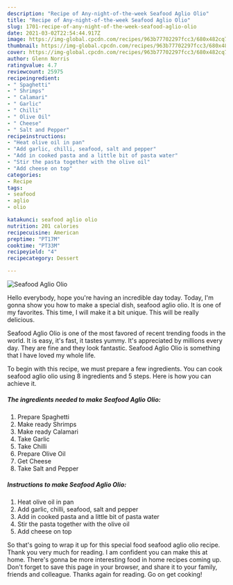 ```yaml
---
description: "Recipe of Any-night-of-the-week Seafood Aglio Olio"
title: "Recipe of Any-night-of-the-week Seafood Aglio Olio"
slug: 1701-recipe-of-any-night-of-the-week-seafood-aglio-olio
date: 2021-03-02T22:54:44.917Z
image: https://img-global.cpcdn.com/recipes/963b77702297fcc3/680x482cq70/seafood-aglio-olio-recipe-main-photo.jpg
thumbnail: https://img-global.cpcdn.com/recipes/963b77702297fcc3/680x482cq70/seafood-aglio-olio-recipe-main-photo.jpg
cover: https://img-global.cpcdn.com/recipes/963b77702297fcc3/680x482cq70/seafood-aglio-olio-recipe-main-photo.jpg
author: Glenn Norris
ratingvalue: 4.7
reviewcount: 25975
recipeingredient:
- " Spaghetti"
- " Shrimps"
- " Calamari"
- " Garlic"
- " Chilli"
- " Olive Oil"
- " Cheese"
- " Salt and Pepper"
recipeinstructions:
- "Heat olive oil in pan"
- "Add garlic, chilli, seafood, salt and pepper"
- "Add in cooked pasta and a little bit of pasta water"
- "Stir the pasta together with the olive oil"
- "Add cheese on top"
categories:
- Recipe
tags:
- seafood
- aglio
- olio

katakunci: seafood aglio olio 
nutrition: 201 calories
recipecuisine: American
preptime: "PT17M"
cooktime: "PT33M"
recipeyield: "4"
recipecategory: Dessert

---
```



![Seafood Aglio Olio](https://img-global.cpcdn.com/recipes/963b77702297fcc3/680x482cq70/seafood-aglio-olio-recipe-main-photo.jpg)

Hello everybody, hope you're having an incredible day today. Today, I'm gonna show you how to make a special dish, seafood aglio olio. It is one of my favorites. This time, I will make it a bit unique. This will be really delicious.

Seafood Aglio Olio is one of the most favored of recent trending foods in the world. It is easy, it's fast, it tastes yummy. It's appreciated by millions every day. They are fine and they look fantastic. Seafood Aglio Olio is something that I have loved my whole life.




To begin with this recipe, we must prepare a few ingredients. You can cook seafood aglio olio using 8 ingredients and 5 steps. Here is how you can achieve it.

<!--inarticleads1-->

##### The ingredients needed to make Seafood Aglio Olio:

1. Prepare  Spaghetti
1. Make ready  Shrimps
1. Make ready  Calamari
1. Take  Garlic
1. Take  Chilli
1. Prepare  Olive Oil
1. Get  Cheese
1. Take  Salt and Pepper




<!--inarticleads2-->

##### Instructions to make Seafood Aglio Olio:

1. Heat olive oil in pan
1. Add garlic, chilli, seafood, salt and pepper
1. Add in cooked pasta and a little bit of pasta water
1. Stir the pasta together with the olive oil
1. Add cheese on top




So that's going to wrap it up for this special food seafood aglio olio recipe. Thank you very much for reading. I am confident you can make this at home. There's gonna be more interesting food in home recipes coming up. Don't forget to save this page in your browser, and share it to your family, friends and colleague. Thanks again for reading. Go on get cooking!
